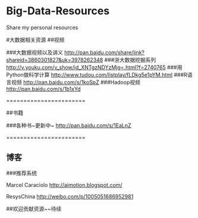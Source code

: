 Big-Data-Resources
==================

Share my personal resources 

#大数据相关资源
##视频

###大数据视频以及讲义
<http://pan.baidu.com/share/link?shareid=3860301827&uk=3978262348>
###浙大数据挖掘系列
<http://v.youku.com/v_show/id_XNTgzNDYzMjg=.html?f=2740765>
###用Python做科学计算
<http://www.tudou.com/listplay/fLDkg5e1pYM.html>
###R语言视频
<http://pan.baidu.com/s/1koSpZ>
###Hadoop视频
<http://pan.baidu.com/s/1b1xYd>


=======================


##书籍

###各种书~更新中~
<http://pan.baidu.com/s/1EaLnZ>

=======================

## 博客

###推荐系统 

Marcel Caraciolo   <http://aimotion.blogspot.com/>

ResysChina 		   <http://weibo.com/p/1005051686952981>

##欢迎贡献资源~~待续
